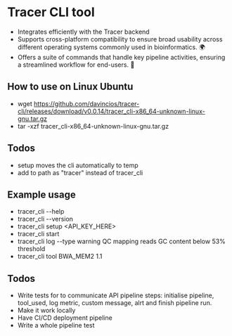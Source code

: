 # Tracer CLI tool

- Integrates efficiently with the Tracer backend
- Supports cross-platform compatibility to ensure broad usability across different operating systems commonly used in bioinformatics. 🌍
- Offers a suite of commands that handle key pipeline activities, ensuring a streamlined workflow for end-users. 💼

## How to use on Linux Ubuntu

- wget https://github.com/davincios/tracer-cli/releases/download/v0.0.14/tracer_cli-x86_64-unknown-linux-gnu.tar.gz
- tar -xzf tracer_cli-x86_64-unknown-linux-gnu.tar.gz

## Todos

- setup moves the cli automatically to temp
- add to path as "tracer" instead of tracer_cli

## Example usage

- tracer_cli --help
- tracer_cli --version
- tracer_cli setup <API_KEY_HERE>
- tracer_cli start
- tracer_cli log --type warning QC mapping reads GC content below 53% threshold
- tracer_cli tool BWA_MEM2 1.1

## Todos

- Write tests for to communicate API pipeline steps: initialise pipeline, tool_used, log metric, custom message, alrt and finish pipeline run.
- Make it work locally
- Have CI/CD deployment pipeline
- Write a whole pipeline test
